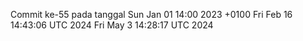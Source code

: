 Commit ke-55 pada tanggal Sun Jan 01 14:00 2023 +0100
Fri Feb 16 14:43:06 UTC 2024
Fri May  3 14:28:17 UTC 2024
